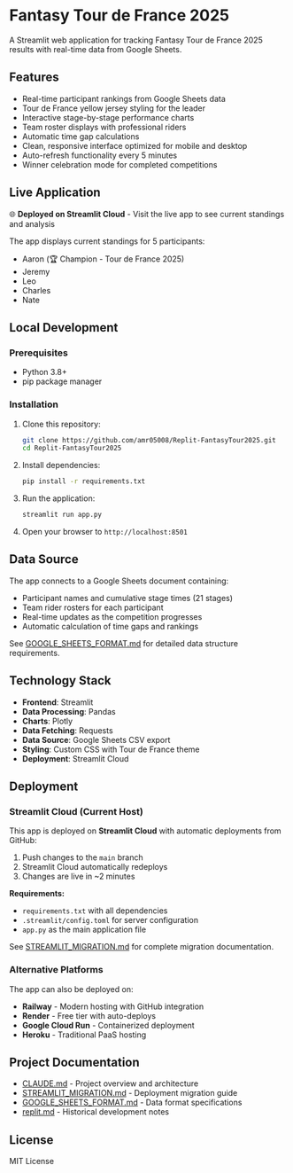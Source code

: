 # Fantasy Tour de France 2025

A Streamlit web application for tracking Fantasy Tour de France 2025 results with real-time data from Google Sheets.

## Features

- Real-time participant rankings from Google Sheets data
- Tour de France yellow jersey styling for the leader
- Interactive stage-by-stage performance charts
- Team roster displays with professional riders
- Automatic time gap calculations
- Clean, responsive interface optimized for mobile and desktop
- Auto-refresh functionality every 5 minutes
- Winner celebration mode for completed competitions

## Live Application

🌐 **Deployed on Streamlit Cloud** - Visit the live app to see current standings and analysis

The app displays current standings for 5 participants:
- Aaron (🏆 Champion - Tour de France 2025)
- Jeremy
- Leo
- Charles
- Nate

## Local Development

### Prerequisites
- Python 3.8+
- pip package manager

### Installation

1. Clone this repository:
   ```bash
   git clone https://github.com/amr05008/Replit-FantasyTour2025.git
   cd Replit-FantasyTour2025
   ```

2. Install dependencies:
   ```bash
   pip install -r requirements.txt
   ```

3. Run the application:
   ```bash
   streamlit run app.py
   ```

4. Open your browser to `http://localhost:8501`

## Data Source

The app connects to a Google Sheets document containing:
- Participant names and cumulative stage times (21 stages)
- Team rider rosters for each participant
- Real-time updates as the competition progresses
- Automatic calculation of time gaps and rankings

See [GOOGLE_SHEETS_FORMAT.md](GOOGLE_SHEETS_FORMAT.md) for detailed data structure requirements.

## Technology Stack

- **Frontend**: Streamlit
- **Data Processing**: Pandas
- **Charts**: Plotly
- **Data Fetching**: Requests
- **Data Source**: Google Sheets CSV export
- **Styling**: Custom CSS with Tour de France theme
- **Deployment**: Streamlit Cloud

## Deployment

### Streamlit Cloud (Current Host)

This app is deployed on **Streamlit Cloud** with automatic deployments from GitHub:

1. Push changes to the `main` branch
2. Streamlit Cloud automatically redeploys
3. Changes are live in ~2 minutes

**Requirements:**
- `requirements.txt` with all dependencies
- `.streamlit/config.toml` for server configuration
- `app.py` as the main application file

See [STREAMLIT_MIGRATION.md](STREAMLIT_MIGRATION.md) for complete migration documentation.

### Alternative Platforms

The app can also be deployed on:
- **Railway** - Modern hosting with GitHub integration
- **Render** - Free tier with auto-deploys
- **Google Cloud Run** - Containerized deployment
- **Heroku** - Traditional PaaS hosting

## Project Documentation

- [CLAUDE.md](CLAUDE.md) - Project overview and architecture
- [STREAMLIT_MIGRATION.md](STREAMLIT_MIGRATION.md) - Deployment migration guide
- [GOOGLE_SHEETS_FORMAT.md](GOOGLE_SHEETS_FORMAT.md) - Data format specifications
- [replit.md](replit.md) - Historical development notes

## License

MIT License